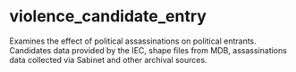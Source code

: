 # violence_candidate_entry
Examines the effect of political assassinations on political entrants. Candidates data provided by the IEC, shape files from MDB, assassinations data collected via Sabinet and other archival sources.

